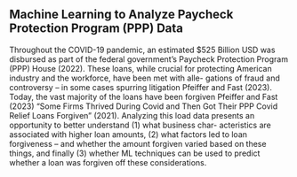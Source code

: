 ## Machine Learning to Analyze Paycheck Protection Program (PPP) Data

Throughout the COVID-19 pandemic, an estimated $525 Billion USD was disbursed as part of the federal government’s Paycheck Protection Program (PPP) House (2022). These loans, while crucial for protecting American industry and the workforce, have been met with alle- gations of fraud and controversy – in some cases spurring litigation Pfeiffer and Fast (2023). Today, the vast majority of the loans have been forgiven Pfeiffer and Fast (2023) “Some Firms Thrived During Covid and Then Got Their PPP Covid Relief Loans Forgiven” (2021). Analyzing this load data presents an opportunity to better understand (1) what business char- acteristics are associated with higher loan amounts, (2) what factors led to loan forgiveness – and whether the amount forgiven varied based on these things, and finally (3) whether ML techniques can be used to predict whether a loan was forgiven off these considerations.
